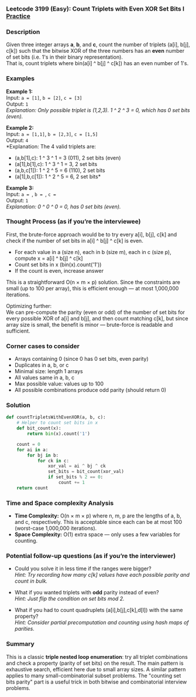 ### Leetcode 3199 (Easy): Count Triplets with Even XOR Set Bits I [Practice](https://leetcode.com/problems/count-triplets-with-even-xor-set-bits-i)

### Description  
Given three integer arrays **a**, **b**, and **c**, count the number of triplets (a[i], b[j], c[k]) such that the bitwise XOR of the three numbers has an **even** number of set bits (i.e. 1's in their binary representation).  
That is, count triplets where bin(a[i] ^ b[j] ^ c[k]) has an even number of 1's.

### Examples  

**Example 1:**  
Input: `a = [1]`, `b = [2]`, `c = [3]`  
Output: `1`  
*Explanation: Only possible triplet is (1,2,3). 1 ^ 2 ^ 3 = 0, which has 0 set bits (even).*

**Example 2:**  
Input: `a = [1,1]`, `b = [2,3]`, `c = [1,5]`  
Output: `4`  
*Explanation: The 4 valid triplets are:  
- (a,b[1],c): 1 ^ 3 ^ 1 = 3 (011), 2 set bits (even)  
- (a[1],b[1],c): 1 ^ 3 ^ 1 = 3, 2 set bits  
- (a,b,c[1]): 1 ^ 2 ^ 5 = 6 (110), 2 set bits  
- (a[1],b,c[1]): 1 ^ 2 ^ 5 = 6, 2 set bits*

**Example 3:**  
Input: `a = `, `b = `, `c = `  
Output: `1`  
*Explanation: 0 ^ 0 ^ 0 = 0, has 0 set bits (even).*

### Thought Process (as if you’re the interviewee)  
First, the brute-force approach would be to try every a[i], b[j], c[k] and check if the number of set bits in a[i] ^ b[j] ^ c[k] is even.  
- For each value in a (size n), each in b (size m), each in c (size p), compute x = a[i] ^ b[j] ^ c[k]  
- Count set bits in x (bin(x).count('1'))  
- If the count is even, increase answer  

This is a straightforward O(n × m × p) solution. Since the constraints are small (up to 100 per array), this is efficient enough — at most 1,000,000 iterations.

Optimizing further:  
We can pre-compute the parity (even or odd) of the number of set bits for every possible XOR of a[i] and b[j], and then count matching c[k], but since array size is small, the benefit is minor — brute-force is readable and sufficient.

### Corner cases to consider  
- Arrays containing 0 (since 0 has 0 set bits, even parity)  
- Duplicates in a, b, or c  
- Minimal size: length 1 arrays  
- All values same in a, b, c  
- Max possible value: values up to 100  
- All possible combinations produce odd parity (should return 0)

### Solution

```python
def countTripletsWithEvenXOR(a, b, c):
    # Helper to count set bits in x
    def bit_count(x):
        return bin(x).count('1')

    count = 0
    for ai in a:
        for bj in b:
            for ck in c:
                xor_val = ai ^ bj ^ ck
                set_bits = bit_count(xor_val)
                if set_bits % 2 == 0:
                    count += 1
    return count
```

### Time and Space complexity Analysis  

- **Time Complexity:** O(n × m × p) where n, m, p are the lengths of a, b, and c, respectively. This is acceptable since each can be at most 100 (worst-case 1,000,000 iterations).
- **Space Complexity:** O(1) extra space — only uses a few variables for counting.

### Potential follow-up questions (as if you’re the interviewer)  

- Could you solve it in less time if the ranges were bigger?  
  *Hint: Try recording how many c[k] values have each possible parity and count in bulk.*

- What if you wanted triplets with **odd** parity instead of even?  
  *Hint: Just flip the condition on set bits mod 2.*

- What if you had to count quadruplets (a[i],b[j],c[k],d[l]) with the same property?  
  *Hint: Consider partial precomputation and counting using hash maps of parities.*

### Summary
This is a classic **triple nested loop enumeration**: try all triplet combinations and check a property (parity of set bits) on the result. The main pattern is exhaustive search, efficient here due to small array sizes. A similar pattern applies to many small-combinatorial subset problems. The "counting set bits parity" part is a useful trick in both bitwise and combinatorial interview problems.